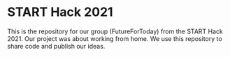 # START Hack 2021

This is the repository for our group (FutureForToday) from the START Hack 2021. Our project was about working from home. We use this repository to share code and publish our ideas.
